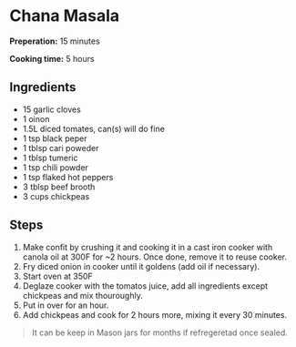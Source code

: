 # Chana Masala

**Preperation:** 15 minutes

**Cooking time:** 5 hours

## Ingredients

- 15 garlic cloves
- 1 oinon
- 1.5L diced tomates, can(s) will do fine
- 1 tsp black peper
- 1 tblsp cari poweder
- 1 tblsp tumeric
- 1 tsp chili powder
- 1 tsp flaked hot peppers
- 3 tblsp beef brooth
- 3 cups chickpeas

## Steps

1. Make confit by crushing it and cooking it in a cast iron cooker with canola oil at 300F for ~2 hours.  Once done, remove it to reuse cooker.
1. Fry diced onion in cooker until it goldens (add oil if necessary).
1. Start oven at 350F
1. Deglaze cooker with the tomatos juice, add all ingredients except chickpeas and mix thouroughly.
1. Put in over for an hour.
1. Add chickpeas and cook for 2 hours more, mixing it every 30 minutes.


> It can be keep in Mason jars for months if refregeretad once sealed.